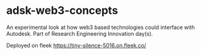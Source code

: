 # adsk-web3-concepts
An experimental look at how web3 based technologies could interface with Autodesk. Part of Research Engineering Innovation day(s).

Deployed on fleek https://tiny-silence-5016.on.fleek.co/
